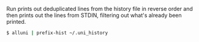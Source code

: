Run prints out deduplicated lines from the history file in reverse order and
then prints out the lines from STDIN, filtering out what's already been printed.

```bash
$ alluni | prefix-hist ~/.uni_history
```
